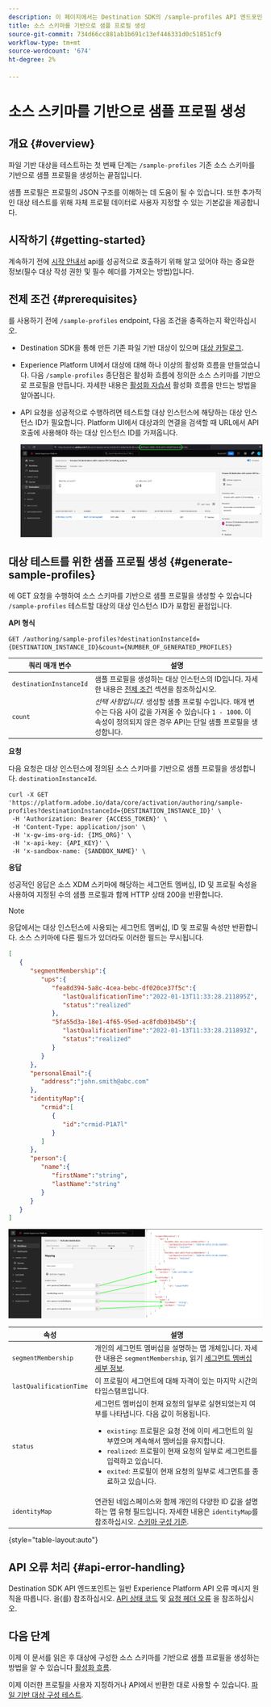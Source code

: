 ```yaml
---
description: 이 페이지에서는 Destination SDK의 /sample-profiles API 엔드포인트를 사용하여 소스 스키마를 기반으로 샘플 프로필을 생성하는 방법에 대해 설명합니다. 이러한 샘플 프로필을 사용하여 파일 기반 대상 구성을 테스트할 수 있습니다.
title: 소스 스키마를 기반으로 샘플 프로필 생성
source-git-commit: 734d66cc881ab1b691c13ef446331d0c51851cf9
workflow-type: tm+mt
source-wordcount: '674'
ht-degree: 2%

---
```



# 소스 스키마를 기반으로 샘플 프로필 생성

## 개요 {#overview}

파일 기반 대상을 테스트하는 첫 번째 단계는 `/sample-profiles` 기존 소스 스키마를 기반으로 샘플 프로필을 생성하는 끝점입니다.

샘플 프로필은 프로필의 JSON 구조를 이해하는 데 도움이 될 수 있습니다. 또한 추가적인 대상 테스트를 위해 자체 프로필 데이터로 사용자 지정할 수 있는 기본값을 제공합니다.

## 시작하기 {#getting-started}

계속하기 전에 [시작 안내서](./getting-started.md) api를 성공적으로 호출하기 위해 알고 있어야 하는 중요한 정보(필수 대상 작성 권한 및 필수 헤더를 가져오는 방법)입니다.

## 전제 조건 {#prerequisites}

를 사용하기 전에 `/sample-profiles` endpoint, 다음 조건을 충족하는지 확인하십시오.

* Destination SDK을 통해 만든 기존 파일 기반 대상이 있으며 [대상 카탈로그](../ui/destinations-workspace.md).
* Experience Platform UI에서 대상에 대해 하나 이상의 활성화 흐름을 만들었습니다. 다음 `/sample-profiles` 종단점은 활성화 흐름에 정의한 소스 스키마를 기반으로 프로필을 만듭니다. 자세한 내용은 [활성화 자습서](../ui/activate-batch-profile-destinations.md) 활성화 흐름을 만드는 방법을 알아봅니다.
* API 요청을 성공적으로 수행하려면 테스트할 대상 인스턴스에 해당하는 대상 인스턴스 ID가 필요합니다. Platform UI에서 대상과의 연결을 검색할 때 URL에서 API 호출에 사용해야 하는 대상 인스턴스 ID를 가져옵니다.

   ![URL에서 대상 인스턴스 ID를 가져오는 방법을 보여주는 UI 이미지입니다.](assets/get-destination-instance-id.png)

## 대상 테스트를 위한 샘플 프로필 생성 {#generate-sample-profiles}

에 GET 요청을 수행하여 소스 스키마를 기반으로 샘플 프로필을 생성할 수 있습니다 `/sample-profiles` 테스트할 대상의 대상 인스턴스 ID가 포함된 끝점입니다.

**API 형식**

```http
GET /authoring/sample-profiles?destinationInstanceId={DESTINATION_INSTANCE_ID}&count={NUMBER_OF_GENERATED_PROFILES}
```

| 쿼리 매개 변수 | 설명 |
| -------- | ----------- |
| `destinationInstanceId` | 샘플 프로필을 생성하는 대상 인스턴스의 ID입니다. 자세한 내용은 [전제 조건](#prerequisites) 섹션을 참조하십시오. |
| `count` | *선택 사항입니다*. 생성할 샘플 프로필 수입니다. 매개 변수는 다음 사이 값을 가져올 수 있습니다 `1 - 1000`. 이 속성이 정의되지 않은 경우 API는 단일 샘플 프로필을 생성합니다. |

**요청**

다음 요청은 대상 인스턴스에 정의된 소스 스키마를 기반으로 샘플 프로필을 생성합니다. `destinationInstanceId`.

```shell
curl -X GET 'https://platform.adobe.io/data/core/activation/authoring/sample-profiles?destinationInstanceId={DESTINATION_INSTANCE_ID}' \
 -H 'Authorization: Bearer {ACCESS_TOKEN}' \
 -H 'Content-Type: application/json' \
 -H 'x-gw-ims-org-id: {IMS_ORG}' \
 -H 'x-api-key: {API_KEY}' \
 -H 'x-sandbox-name: {SANDBOX_NAME}' \
```

**응답**

성공적인 응답은 소스 XDM 스키마에 해당하는 세그먼트 멤버십, ID 및 프로필 속성을 사용하여 지정된 수의 샘플 프로필과 함께 HTTP 상태 200을 반환합니다.

>[!NOTE]
>
> 응답에서는 대상 인스턴스에 사용되는 세그먼트 멤버십, ID 및 프로필 속성만 반환합니다. 소스 스키마에 다른 필드가 있더라도 이러한 필드는 무시됩니다.

```json
[
   {
      "segmentMembership":{
         "ups":{
            "fea8d394-5a8c-4cea-bebc-df020ce37f5c":{
               "lastQualificationTime":"2022-01-13T11:33:28.211895Z",
               "status":"realized"
            },
            "5fa55d3a-18e1-4f65-95ed-ac8fdb03b45b":{
               "lastQualificationTime":"2022-01-13T11:33:28.211893Z",
               "status":"realized"
            }
         }
      },
      "personalEmail":{
         "address":"john.smith@abc.com"
      },
      "identityMap":{
         "crmid":[
            {
               "id":"crmid-P1A7l"
            }
         ]
      },
      "person":{
         "name":{
            "firstName":"string",
            "lastName":"string"
         }
      }
   }
]
```

![UI에서 API 응답의 필드에 대한 매핑을 표시하는 이미지입니다.](assets/sample-api-response-mapping.png)

| 속성 | 설명 |
| -------- | ----------- |
| `segmentMembership` | 개인의 세그먼트 멤버십을 설명하는 맵 개체입니다. 자세한 내용은 `segmentMembership`, 읽기 [세그먼트 멤버십 세부 정보](../../xdm/field-groups/profile/segmentation.md). |
| `lastQualificationTime` | 이 프로필이 세그먼트에 대해 자격이 있는 마지막 시간의 타임스탬프입니다. |
| `status` | 세그먼트 멤버십이 현재 요청의 일부로 실현되었는지 여부를 나타냅니다. 다음 값이 허용됩니다. <ul><li>`existing`: 프로필은 요청 전에 이미 세그먼트의 일부였으며 계속해서 멤버십을 유지합니다.</li><li>`realized`: 프로필이 현재 요청의 일부로 세그먼트를 입력하고 있습니다.</li><li>`exited`: 프로필이 현재 요청의 일부로 세그먼트를 종료하고 있습니다.</li></ul> |
| `identityMap` | 연관된 네임스페이스와 함께 개인의 다양한 ID 값을 설명하는 맵 유형 필드입니다. 자세한 내용은 `identityMap`를 참조하십시오. [스키마 구성 기준](../../xdm/schema/composition.md#identityMap). |

{style=&quot;table-layout:auto&quot;}

## API 오류 처리 {#api-error-handling}

Destination SDK API 엔드포인트는 일반 Experience Platform API 오류 메시지 원칙을 따릅니다. 을(를) 참조하십시오. [API 상태 코드](../../landing/troubleshooting.md#api-status-codes) 및 [요청 헤더 오류](../../landing/troubleshooting.md#request-header-errors) 을 참조하십시오.

## 다음 단계

이제 이 문서를 읽은 후 대상에 구성한 소스 스키마를 기반으로 샘플 프로필을 생성하는 방법을 알 수 있습니다 [활성화 흐름](../ui/activate-batch-profile-destinations.md).

이제 이러한 프로필을 사용자 지정하거나 API에서 반환한 대로 사용할 수 있습니다. [파일 기반 대상 구성 테스트](file-based-destination-testing-api.md).